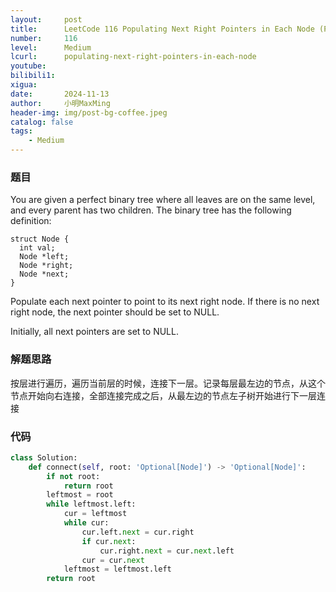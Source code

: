 ```yaml
---
layout:     post
title:      LeetCode 116 Populating Next Right Pointers in Each Node (Python)
number:     116
level:      Medium
lcurl:      populating-next-right-pointers-in-each-node
youtube:    
bilibili1:  
xigua:      
date:       2024-11-13
author:     小明MaxMing
header-img: img/post-bg-coffee.jpeg
catalog: false
tags:
    - Medium
---
```


### 题目

You are given a perfect binary tree where all leaves are on the same level, and every parent has two children. The binary tree has the following definition:
```
struct Node {
  int val;
  Node *left;
  Node *right;
  Node *next;
}
```
Populate each next pointer to point to its next right node. If there is no next right node, the next pointer should be set to NULL.

Initially, all next pointers are set to NULL.

### 解题思路

按层进行遍历，遍历当前层的时候，连接下一层。记录每层最左边的节点，从这个节点开始向右连接，全部连接完成之后，从最左边的节点左子树开始进行下一层连接

### 代码
```python
class Solution:
    def connect(self, root: 'Optional[Node]') -> 'Optional[Node]':
        if not root:
            return root
        leftmost = root
        while leftmost.left:
            cur = leftmost
            while cur:
                cur.left.next = cur.right
                if cur.next:
                    cur.right.next = cur.next.left
                cur = cur.next
            leftmost = leftmost.left
        return root
```
